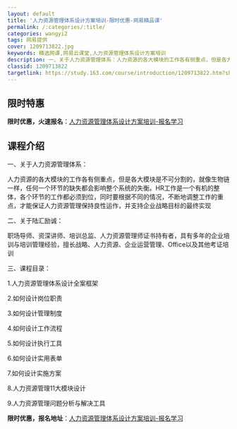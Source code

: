 ```yaml
---
layout: default
title: '人力资源管理体系设计方案培训-限时优惠-网易精品课'
permalink: /:categories/:title/
categories: wangyi2
tags: 网易提供
cover: 1209713822.jpg
keywords: 精选网课,网易云课堂,人力资源管理体系设计方案培训
description: 一、关于人力资源管理体系：人力资源的各大模块的工作各有侧重点，但是各大模块是不可分割的，就像生物链一样，任何一个环节的缺
classid: 1209713822
targetlink: https://study.163.com/course/introduction/1209713822.htm?share=1&shareId=1025206652&utm_campaign=share&utm_medium=iphoneShare&utm_source=&utm_u=1025206652
---
```


## 限时特惠

**限时优惠，火速报名**：[人力资源管理体系设计方案培训-报名学习](https://study.163.com/course/introduction/1209713822.htm?share=1&shareId=1025206652&utm_campaign=share&utm_medium=iphoneShare&utm_source=&utm_u=1025206652)

## 课程介绍

一、关于人力资源管理体系：

人力资源的各大模块的工作各有侧重点，但是各大模块是不可分割的，就像生物链一样，任何一个环节的缺失都会影响整个系统的失衡。HR工作是一个有机的整体，各个环节的工作都必须到位，同时要根据不同的情况，不断地调整工作的重点，才能保证人力资源管理保持良性运作，并支持企业战略目标的最终实现

二、关于陆汇励诚：

职场导师、资深讲师、培训总监、人力资源管理师证书持有者，具有多年的企业培训与培训管理经验，擅长战略、人力资源、企业运营管理、Office以及其他考证培训

三、课程目录：

1.人力资源管理体系设计全案框架

2.如何设计岗位职责

3.如何设计管理制度

4.如何设计工作流程

5.如何设计执行工具

6.如何设计实用表单

7.如何设计实施方案

8.人力资源管理11大模块设计

9.人力资源管理问题分析与解决工具

**限时优惠，报名地址**：[人力资源管理体系设计方案培训-报名学习](https://study.163.com/course/introduction/1209713822.htm?share=1&shareId=1025206652&utm_campaign=share&utm_medium=iphoneShare&utm_source=&utm_u=1025206652)

